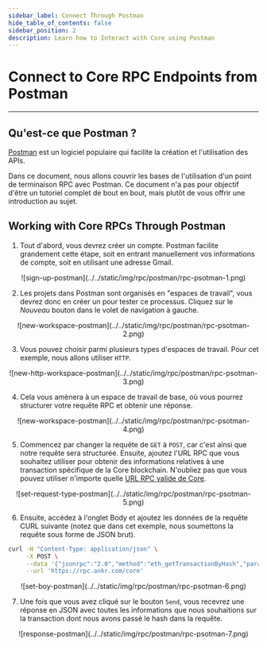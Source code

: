 ```yaml
---
sidebar_label: Connect Through Postman
hide_table_of_contents: false
sidebar_position: 2
description: Learn how to Interact with Core using Postman
---
```


# Connect to Core RPC Endpoints from Postman

---

## Qu'est-ce que Postman ?

[Postman](https://www.postman.com/) est un logiciel populaire qui facilite la création et l'utilisation des APIs.

Dans ce document, nous allons couvrir les bases de l'utilisation d'un point de terminaison RPC avec Postman. Ce document n'a pas pour objectif d'être un tutoriel complet de bout en bout, mais plutôt de vous offrir une introduction au sujet.

## Working with Core RPCs Through Postman

1. Tout d'abord, vous devrez créer un compte. Postman facilite grandement cette étape, soit en entrant manuellement vos informations de compte, soit en utilisant une adresse Gmail.

<p align="center" style={{zoom:"40%"}}>
![sign-up-postman](../../static/img/rpc/postman/rpc-psotman-1.png)
</p>

2. Les projets dans Postman sont organisés en "espaces de travail", vous devrez donc en créer un pour tester ce processus. Cliquez sur le _Nouveau_ bouton dans le volet de navigation à gauche.

<p align="center" style={{zoom:"40%"}}>
![new-workspace-postman](../../static/img/rpc/postman/rpc-psotman-2.png)
</p>

3. Vous pouvez choisir parmi plusieurs types d'espaces de travail. Pour cet exemple, nous allons utiliser `HTTP`.

<p align="center" style={{zoom:"40%"}}>
![new-http-workspace-postman](../../static/img/rpc/postman/rpc-psotman-3.png)
</p>

4. Cela vous amènera à un espace de travail de base, où vous pourrez structurer votre requête RPC et obtenir une réponse.

<p align="center" style={{zoom:"40%"}}>
![new-workspace-postman](../../static/img/rpc/postman/rpc-psotman-4.png)
</p>

5. Commencez par changer la requête de `GET` à `POST`, car c'est ainsi que notre requête sera structurée. Ensuite, ajoutez l'URL RPC que vous souhaitez utiliser pour obtenir des informations relatives à une transaction spécifique de la Core blockchain. N'oubliez pas que vous pouvez utiliser n'importe quelle [URL RPC valide de Core](./rpc-list.md).

<p align="center" style={{zoom:"40%"}}>
![set-request-type-postman](../../static/img/rpc/postman/rpc-psotman-5.png)
</p>

6. Ensuite, accédez à l'onglet Body et ajoutez les données de la requête CURL suivante (notez que dans cet exemple, nous soumettons la requête sous forme de JSON brut).

```bash
curl -H "Content-Type: application/json" \
     -X POST \
     --data '{"jsonrpc":"2.0","method":"eth_getTransactionByHash","params":["0xc9c4a5d14857ace0db197c7393806868824763377f802645aacf6f38d9c309b7"],"id":1}' \
     --url 'https://rpc.ankr.com/core'
```

<p align="center" style={{zoom:"70%"}}>
![set-boy-postman](../../static/img/rpc/postman/rpc-psotman-6.png)
</p>

7. Une fois que vous avez cliqué sur le bouton `Send`, vous recevrez une réponse en JSON avec toutes les informations que nous souhaitions sur la transaction dont nous avons passé le hash dans la requête.

<p align="center" style={{zoom:"40%"}}>
![response-postman](../../static/img/rpc/postman/rpc-psotman-7.png)
</p>
